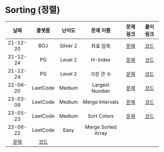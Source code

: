 # Sorting (정렬)

|                           날짜                           |                                    플랫폼                                    |  난이도  |     문제 이름      |                            문제 링크                             |                                   풀이 링크                                   |
| :------------------------------------------------------: | :--------------------------------------------------------------------------: | :------: | :----------------: | :--------------------------------------------------------------: | :---------------------------------------------------------------------------: |
|                         21-12-20                         |                                     BOJ                                      | Silver 2 |     좌표 압축      |          [문제](https://www.acmicpc.net/problem/18870)           |  [코드](https://github.com/LeeMir/Algorithm/blob/main/Sorting/BOJ-18870.js)   |
|                         21-12-24                         |                                      PG                                      | Level 2  |      H-Index       | [문제](https://programmers.co.kr/learn/courses/30/lessons/42747) |   [코드](https://github.com/LeeMir/Algorithm/blob/main/Sorting/PG-42747.js)   |
|                         21-12-24                         |                                      PG                                      | Level 2  |     가장 큰 수     | [문제](https://programmers.co.kr/learn/courses/30/lessons/42746) |   [코드](https://github.com/LeeMir/Algorithm/blob/main/Sorting/PG-42746.js)   |
|                         22-06-20                         |                                   LeetCode                                   |  Medium  |   Largest Number   |       [문제](https://leetcode.com/problems/largest-number)       | [코드](https://github.com/LeeMir/Algorithm/blob/main/Sorting/Leetcode-179.js) |
|                         23-03-09                         |                                   LeetCode                                   |  Medium  |  Merge Intervals   |      [문제](https://leetcode.com/problems/merge-intervals)       | [코드](https://github.com/LeeMir/Algorithm/blob/main/Sorting/Leetcode-56.ts)  |
|                         23-05-23                         |                                   LeetCode                                   |  Medium  |    Sort Colors     |        [문제](https://leetcode.com/problems/sort-colors)         | [코드](https://github.com/LeeMir/Algorithm/blob/main/Sorting/Leetcode-75.ts)  |
|                         23-06-22                         |                                   LeetCode                                   |   Easy   | Merge Sorted Array |
| [문제](https://leetcode.com/problems/merge-sorted-array) | [코드](https://github.com/LeeMir/Algorithm/blob/main/Sorting/Leetcode-88.ts) |
